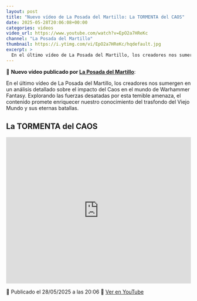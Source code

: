 ```yaml
---
layout: post
title: "Nuevo vídeo de La Posada del Martillo: La TORMENTA del CAOS"
date: 2025-05-28T20:06:08+00:00
categories: videos
video_url: https://www.youtube.com/watch?v=EpO2a7HReKc
channel: "La Posada del Martillo"
thumbnail: https://i.ytimg.com/vi/EpO2a7HReKc/hqdefault.jpg
excerpt: >
  En el último vídeo de La Posada del Martillo, los creadores nos sumergen en un análisis detallado sobre el impacto del Caos en el mundo de Warhammer Fantasy. Explorando las fuerzas desatadas por esta temible amenaza, el contenido promete enriquecer nuestro conocimiento del trasfondo del Viejo Mundo y sus eternas batallas.
---
```


🎥 **Nuevo vídeo publicado por [La Posada del Martillo](https://www.youtube.com/channel/UCuRsk2Iq9PZoC3XPLAPePEQ)**:

En el último vídeo de La Posada del Martillo, los creadores nos sumergen en un análisis detallado sobre el impacto del Caos en el mundo de Warhammer Fantasy. Explorando las fuerzas desatadas por esta temible amenaza, el contenido promete enriquecer nuestro conocimiento del trasfondo del Viejo Mundo y sus eternas batallas.

## La TORMENTA del CAOS

<iframe width="100%" height="400" src="https://www.youtube.com/embed/EpO2a7HReKc" frameborder="0" allowfullscreen></iframe>

📅 Publicado el 28/05/2025 a las 20:06
🔗 [Ver en YouTube](https://www.youtube.com/watch?v=EpO2a7HReKc)
